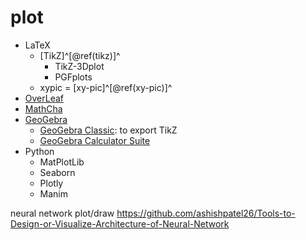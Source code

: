 # plot

- LaTeX
    - [TikZ]^[\@ref(tikz)]^
        - TikZ-3Dplot
        - PGFplots
    - xypic = [xy-pic]^[\@ref(xy-pic)]^
- [OverLeaf](https://www.overleaf.com/)
- [MathCha](https://www.mathcha.io/)
- [GeoGebra](https://www.geogebra.org/)
    - [GeoGebra Classic](https://www.geogebra.org/classic): to export TikZ
    - [GeoGebra Calculator Suite](https://www.geogebra.org/calculator)
- Python
    - MatPlotLib
    - Seaborn
    - Plotly
    - Manim

neural network plot/draw
https://github.com/ashishpatel26/Tools-to-Design-or-Visualize-Architecture-of-Neural-Network
